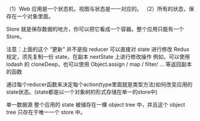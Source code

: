 （1）Web 应用是一个状态机，视图与状态是一一对应的。
（2）所有的状态，保存在一个对象里面。

Store 就是保存数据的地方，你可以把它看成一个容器。整个应用只能有一个 Store。


注意：上面的这个 “更新” 并不是指 reducer 可以直接对 state 进行修改
Redux 规定，须先复制一份 state，在副本 nextState 上进行修改操作
例如，可以使用 lodash 的 cloneDeep，也可以使用 Object.assign / map / filter/ ... 等返回副本的函数

通过每个reducer函数来决定每个action(type里面就是类型方法)如何改变应用的state状态。(state都是以一个对象树的形式存储在单一的store中)


单一数据源
整个应用的 state 被储存在一棵 object tree 中，并且这个 object tree 只存在于唯一一个 store 中。
